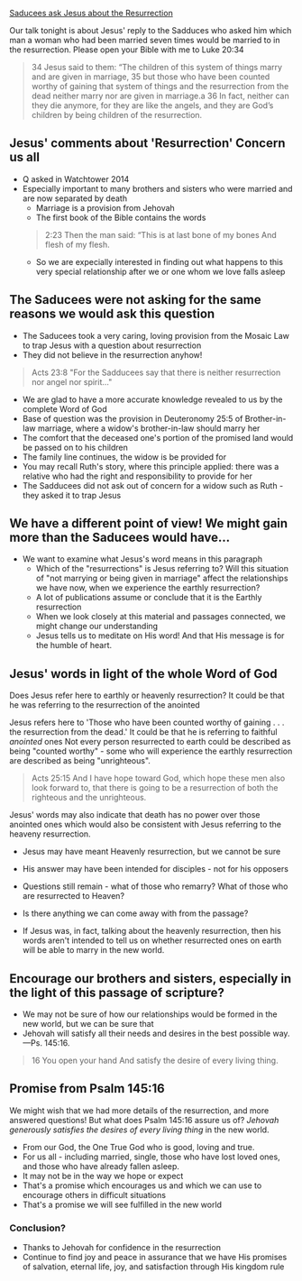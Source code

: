 [Saducees ask Jesus about the Resurrection](https://www.jw.org/en/publications/magazines/w20140815/jesus-sadducees-marriage-after-resurrection/)

Our talk tonight is about Jesus' reply to the Sadduces who asked him which man a woman who had been married seven times would be married to in the resurrection.
Please open your Bible with me to Luke 20:34

> 34  Jesus said to them: “The children of this system of things marry and are given in marriage, 35  but those who have been counted worthy of gaining that system of things and the resurrection from the dead neither marry nor are given in marriage.a 36  In fact, neither can they die anymore, for they are like the angels, and they are God’s children by being children of the resurrection.

## Jesus' comments about 'Resurrection' Concern us all
- Q asked in Watchtower 2014
- Especially important to many brothers and sisters who were married and are now separated by death
   - Marriage is a provision from Jehovah
   - The first book of the Bible contains the words
  > 2:23  Then the man said:
  > “This is at last bone of my bones
  > And flesh of my flesh.
   - So we are expecially interested in finding out what happens to this very special relationship after we or one whom we love falls asleep

## The Saducees were not asking for the same reasons we would ask this question

 - The Saducees took a very caring, loving provision from the Mosaic Law to trap Jesus with a question about resurrection
 - They did not believe in the resurrection anyhow!
> Acts 23:8 "For the Sadducees say that there is neither resurrection nor angel nor spirit..."

 - We are glad to have a more accurate knowledge revealed to us by the complete Word of God
 - Base of question was the provision in Deuteronomy 25:5 of Brother-in-law marriage, where a widow's brother-in-law should marry her
 - The comfort that the deceased one's portion of the promised land would be passed on to his children
 - The family line continues, the widow is be provided for
 - You may recall Ruth's story, where this principle applied: there was a relative who had the right and responsibility to provide for her
 - The Sadducees did not ask out of concern for a widow such as Ruth - they asked it to trap Jesus

## We have a different point of view! We might gain more than the Saducees would have...

 - We want to examine what Jesus's word means in this paragraph
   - Which of the "resurrections" is Jesus referring to? Will this situation of "not marrying or being given in marriage" affect the relationships we have now, when we experience the earthly resurrection?
   - A lot of publications assume or conclude that it is the Earthly resurrection
   - When we look closely at this material and passages connected, we might change our understanding
   - Jesus tells us to meditate on His word! And that His message is for the humble of heart.

## Jesus' words in light of the whole Word of God

Does Jesus refer here to earthly or heavenly resurrection?
It could be that he was referring to the resurrection of the anointed

Jesus refers here to 'Those who have been counted worthy of gaining . . . the resurrection from the dead.'
It could be that he is referring to faithful *anointed* ones
Not every person resurrected to earth could be described as being "counted worthy" - some who will experience the earthly resurrection are described as being "unrighteous".

> Acts 25:15  And I have hope toward God, which hope these men also look forward to, that there is going to be a resurrection of both the righteous and the unrighteous.

Jesus' words may also indicate that death has no power over those anointed ones which would also be consistent with Jesus referring to the heaveny resurrection. 
 
 - Jesus may have meant Heavenly resurrection, but we cannot be sure
 
  - His answer may have been intended for disciples - not for his opposers
  - Questions still remain - what of those who remarry? What of those who are resurrected to Heaven?
  - Is there anything we can come away with from the passage?
  - If Jesus was, in fact, talking about the heavenly resurrection, then his words aren't intended to tell us on whether resurrected ones on earth will be able to marry in the new world.

 ## Encourage our brothers and sisters, especially in the light of this passage of scripture?
 - We may not be sure of how our relationships would be formed in the new world, but we can be sure that
 - Jehovah will satisfy all their needs and desires in the best possible way.—Ps. 145:16.
> 16  You open your hand And satisfy the desire of every living thing.

## Promise from Psalm 145:16
We might wish that we had more details of the resurrection, and more answered questions! 
But what does Psalm 145:16 assure us of?
*Jehovah generously satisfies the desires of every living thing* in the new world. 
 - From our God, the One True God who is good, loving and true.
 - For us all - including married, single, those who have lost loved ones, and those who have already fallen asleep.
 - It may not be in the way we hope or expect
 - That's a promise which encourages us and which we can use to encourage others in difficult situations
 - That's a promise we will see fulfilled in the new world

### Conclusion? 
 - Thanks to Jehovah for confidence in the resurrection
 - Continue to find joy and peace in assurance that we have His promises of salvation, eternal life, joy, and satisfaction through His kingdom rule
